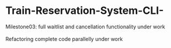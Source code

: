 # Train-Reservation-System-CLI-

Milestone03: full waitlist and cancellation functionality under work <br /><br />
Refactoring complete code parallelly under work
